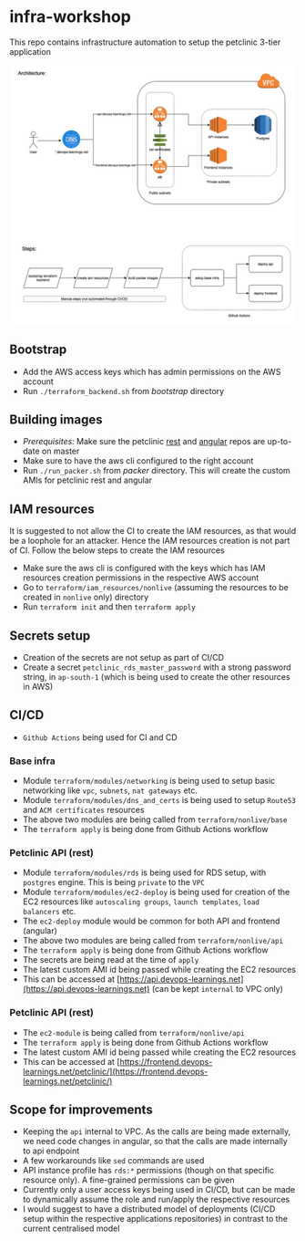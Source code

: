 # infra-workshop
This repo contains infrastructure automation to setup the petclinic 3-tier application

![Alt text](./arch.jpg?raw=true "Architecture and Deployment Diagram")

## Bootstrap
- Add the AWS access keys which has admin permissions on the AWS account
- Run `./terraform_backend.sh` from *bootstrap* directory

## Building images
- *Prerequisites:* Make sure the petclinic [rest](https://github.com/maheshongithub/spring-petclinic-rest) and [angular](https://github.com/maheshongithub/spring-petclinic-angular) repos are up-to-date on master
- Make sure to have the aws cli configured to the right account
- Run `./run_packer.sh` from *packer* directory. This will create the custom AMIs for petclinic rest and angular

## IAM resources
It is suggested to not allow the CI to create the IAM resources, as that would be a loophole for an attacker. Hence the IAM resources creation is not part of CI. Follow the below steps to create the IAM resources

- Make sure the aws cli is configured with the keys which has IAM resources creation permissions in the respective AWS account
- Go to `terraform/iam_resources/nonlive` (assuming the resources to be created in `nonlive` only) directory
- Run `terraform init` and then `terraform apply`

## Secrets setup
- Creation of the secrets are not setup as part of CI/CD
- Create a secret `petclinic_rds_master_password` with a strong password string, in `ap-south-1` (which is being used to create the other resources in AWS)

## CI/CD
- `Github Actions` being used for CI and CD
### Base infra
- Module `terraform/modules/networking` is being used to setup basic networking like `vpc`, `subnets`, `nat gateways` etc.
- Module `terraform/modules/dns_and_certs` is being used to setup `Route53` and `ACM certificates` resources
- The above two modules are being called from `terraform/nonlive/base`
- The `terraform apply` is being done from Github Actions workflow

### Petclinic API (rest)
- Module `terraform/modules/rds` is being used for RDS setup, with `postgres` engine. This is being `private` to the `VPC`
- Module `terraform/modules/ec2-deploy` is being used for creation of the EC2 resources like `autoscaling groups`, `launch templates`, `load balancers` etc.
- The `ec2-deploy` module would be common for both API and frontend (angular)
- The above two modules are being called from `terraform/nonlive/api`
- The `terraform apply` is being done from Github Actions workflow
- The secrets are being read at the time of `apply`
- The latest custom AMI id being passed while creating the EC2 resources
- This can be accessed at [https://api.devops-learnings.net](https://api.devops-learnings.net) (can be kept `internal` to VPC only)

### Petclinic API (rest)
- The `ec2-module` is being called from `terraform/nonlive/api`
- The `terraform apply` is being done from Github Actions workflow
- The latest custom AMI id being passed while creating the EC2 resources
- This can be accessed at [https://frontend.devops-learnings.net/petclinic/](https://frontend.devops-learnings.net/petclinic/)


## Scope for improvements
- Keeping the `api` internal to VPC. As the calls are being made externally, we need code changes in angular, so that the calls are made internally to api endpoint
- A few workarounds like `sed` commands are used
- API instance profile has `rds:*` permissions (though on that specific resource only). A fine-grained permissions can be given
- Currently only a user access keys being used in CI/CD, but can be made to dynamically assume the role and run/apply the respective resources
- I would suggest to have a distributed model of deployments (CI/CD setup within the respective applications repositories) in contrast to the current centralised model
